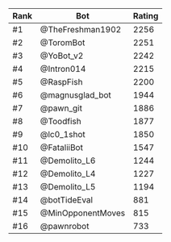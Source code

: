 Rank|Bot|Rating
---|---|---
#1|@TheFreshman1902|2256
#2|@ToromBot|2251
#3|@YoBot_v2|2242
#4|@Intron014|2215
#5|@RaspFish|2200
#6|@magnusglad_bot|1944
#7|@pawn_git|1886
#8|@Toodfish|1877
#9|@lc0_1shot|1850
#10|@FataliiBot|1547
#11|@Demolito_L6|1244
#12|@Demolito_L4|1227
#13|@Demolito_L5|1194
#14|@botTideEval|881
#15|@MinOpponentMoves|815
#16|@pawnrobot|733
